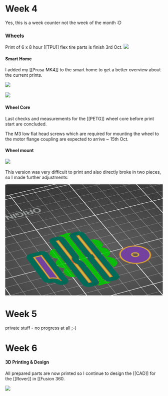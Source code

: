 
# Week 4

Yes, this is a week counter not the week of the month :D


### Wheels

Print of 6 x 8 hour [[TPU]] flex tire parts is finish 3rd Oct.
![](../Images/Week4_Tire.jpg)


#### Smart Home

I added my [[Prusa MK4]] to the smart home to get a better overview about the current prints.

![](../Images/Week4_smart_home_1.png)

![](../Images/Week4_smart_home_2.jpg)

#### Wheel Core
Last checks and measurements for the [[PETG]] wheel core before print start are concluded.

The M3 low flat head screws which are required for mounting the wheel to the motor flange coupling are expected
to arrive ~ 15th Oct.

#### Wheel mount

![](../Images/Week4_Wheel_Mount.jpg)

This version was very difficult to print and also directly broke in two pieces, so I made further adjustments:

![](../Images/Week4_Animation.gif)

# Week 5

private stuff - no progress at all ;-)

# Week 6

#### 3D Printing & Design

All prepared parts are now printed so I continue to design the [[CAD]] for the [[Rover]] in [[Fusion 360.

![](../Images/Week6_3d_printing.jpg)